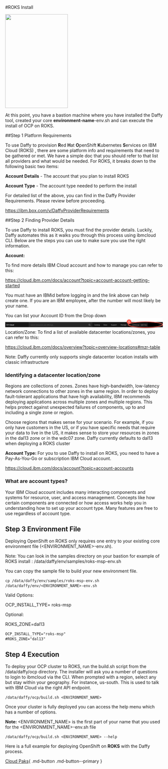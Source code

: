 #ROKS Install

<img src='../images/ROKS.jpeg'   align="top" width="200"
  height="300" style = "float">

At this point, you have a bastion machine where you have installed the Daffy tool, created your core <b>environment-name</b>-env.sh and can execute the install of OCP on ROKS.

##Step 1 Platform Requirements

To use Daffy to provision <b>R</b>ed <b>H</b>at <b>O</b>penShift <b>K</b>ubernetes <b>S</b>ervices on IBM Cloud (ROKS) , there are some platform info and requirements that need to be gathered or met. We have a simple doc that you should refer to that list all providers and what would be needed.  For ROKS, it breaks down to the following basic two items:

<b>Account Details</b> - The account that you plan to install ROKS

<b>Account Type</b> - The account type needed to perform the install

For detailed list of the above, you can find in the Daffy Provider Requirements. Please review before proceeding.

https://ibm.box.com/v/DaffyProviderRequirements

##Step 2 Finding Provider Details

To use Daffy to install ROKS, you must find the provider details. Luckily, Daffy automates this as it walks you through this process using ibmcloud CLI. Below are the steps you can use to make sure you use the right information.

<b>Account:</b>

To find more details IBM Cloud account and how to manage you can refer to this:

https://cloud.ibm.com/docs/account?topic=account-account-getting-started

You must have an IBMid before logging in and the link above can help create one. If you are an IBM employee, after the number will most likely be your name.

You can list your Account ID from the Drop down
<img src="../images/download.jpeg" style="float: left; margin-right: 10px;" />

Location/Zone:
To find a list of available datacenter locations/zones, you can refer to this:

https://cloud.ibm.com/docs/overview?topic=overview-locations#mzr-table

Note: Daffy currently only supports single datacenter location installs with classic infrastructure
### Identifying a datacenter location/zone

Regions are collections of zones. Zones have high-bandwidth, low-latency network connections to other zones in the same region. In order to deploy fault-tolerant applications that have high availability, IBM recommends deploying applications across multiple zones and multiple regions. This helps protect against unexpected failures of components, up to and including a single zone or region.

Choose regions that makes sense for your scenario. For example, if you only have customers in the US, or if you have specific needs that require your data to live in the US, it makes sense to store your resources in zones in the dal13 zone or in the wdc07 zone. Daffy currently defaults to dal13 when deploying a ROKS cluster

<b> Account Type: </b>
For you to use Daffy to install on ROKS, you need to have a Pay-As-You-Go or subscription IBM Cloud account.

https://cloud.ibm.com/docs/account?topic=account-accounts

### What are account types?
Your IBM Cloud account includes many interacting components and systems for resource, user, and access management. Concepts like how certain components are connected or how access works help you in understanding how to set up your account type. Many features are free to use regardless of account type.

## Step 3 Environment File

Deploying OpenShift on ROKS only requires one entry to your existing core environment file (<ENVIRONMENT_NAME>-env.sh).



Note: You can look in the samples directory on your bastion for example of ROKS install : /data/daffy/env/samples/roks-msp-env.sh



You can copy the sample file to build your new environment  file.
```
cp /data/daffy/env/samples/roks-msp-env.sh /data/daffy/env/<ENVIRONMENT_NAME>-env.sh
```
Valid Options:

OCP_INSTALL_TYPE= roks-msp



Optional:

ROKS_ZONE=dal13

```
OCP_INSTALL_TYPE="roks-msp"
#ROKS_ZONE="dal13"

```
## Step 4 Execution

To deploy your OCP cluster to ROKS, run the build.sh script from the /data/daffy/ocp directory. The installer will ask you a number of questions to login to ibmcloud via the CLI. When prompted with a region, select any but stay within your geography. For instance, us-south. This is used to talk with IBM Cloud via the right API endpoint.
```
/data/daffy/ocp/build.sh <ENVIRONMENT_NAME>
```
Once your cluster is fully deployed you can access the help menu which has a number of options.

<b> Note: </b> <ENVIRONMENT_NAME> is the first part of your name that you used for the <ENVIRONMENT_NAME>-env.sh file

```
/data/daffy/ocp/build.sh <ENVIRONMENT_NAME> --help
```

Here is a full example for deploying OpenShift on <b>ROKS</b> with the Daffy process.

[Cloud Paks](../Cloud-Paks/index.md){ .md-button .md-button--primary }
